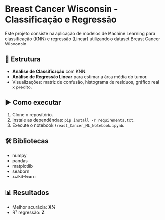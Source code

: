 # Breast Cancer Wisconsin - Classificação e Regressão

Este projeto consiste na aplicação de modelos de Machine Learning para classificação (KNN) e regressão (Linear) utilizando o dataset Breast Cancer Wisconsin.

## 📁 Estrutura

- **Análise de Classificação** com KNN.
- **Análise de Regressão Linear** para estimar a área média do tumor.
- Visualizações: matriz de confusão, histograma de resíduos, gráfico real x predito.

## ▶️ Como executar

1. Clone o repositório.
2. Instale as dependências: `pip install -r requirements.txt`.
3. Execute o notebook `Breast_Cancer_ML_Notebook.ipynb`.

## 🛠️ Bibliotecas

- numpy
- pandas
- matplotlib
- seaborn
- scikit-learn

## 📊 Resultados

- Melhor acurácia: **X%**
- R² regressão: **Z**

